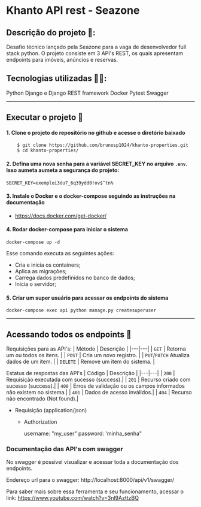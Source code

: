 # Khanto API rest - Seazone

## Descrição do projeto 📄:

Desafio técnico lançado pela Seazone para a vaga de desenvolvedor full stack python. O projeto consiste em 3 API's REST, os quais apresentam endpoints para imóveis, anúncios e reservas.

## Tecnologias utilizadas 🧑‍💻:

Python
Django e Django REST framework
Docker
Pytest
Swagger

***

## Executar o projeto 🚀

#### 1. Clone o projeto do repositório no github e acesse o diretório baixado

        $ git clone https://github.com/brunosp1024/khanto-properties.git
        $ cd khanto-properties/


#### 2. Defina uma nova senha para a variável SECRET_KEY no arquivo `.env`. Isso aumeta aumeta a segurança do projeto:

    SECRET_KEY=exemploi3du7_6q39ydd0!ov$^tn%


#### 3. Instale o Docker e o docker-compose seguindo as instruções na documentação

 - https://docs.docker.com/get-docker/


#### 4. Rodar docker-compose para iniciar o sistema

```shell script
docker-compose up -d
```

Esse comando executa as seguintes ações:
- Cria e inicia os containers;
- Aplica as migrações;
- Carrega dados predefinidos no banco de dados;
- Inicia o servidor;

#### 5. Criar um super usuário para acessar os endpoints do sistema

```shell script
docker-compose exec api python manage.py createsuperuser
```

***

## Acessando todos os endpoints 📌

Requisições para as API's:
| Método | Descrição |
|---|---|
| `GET` | Retorna um ou todos os itens. |
| `POST` | Cria um novo registro. |
| `PUT`/`PATCH` Atualiza dados de um item. |
| `DELETE` | Remove um item do sistema. |

Estatus de respostas das API's
| Código | Descrição |
|---|---|
| `200` | Requisição executada com sucesso (success).|
| `201` | Recurso criado com sucesso (success).|
| `400` | Erros de validação ou os campos informados não existem no sistema.|
| `401` | Dados de acesso inválidos.|
| `404` | Recurso não encontrado (Not found).|

+ Requisição (application/json)

    + Authorization
 
        username: "my_user"
        password: 'minha_senha"

### Documentação das API's com swagger

No swagger é possível visualizar e acessar toda a documentação dos endpoints.

Endereço url para o swagger:
    http://localhost:8000/api/v1/swagger/

Para saber mais sobre essa ferramenta e seu funcionamento, acessar o link:
    https://www.youtube.com/watch?v=3nl9AzttzBQ

